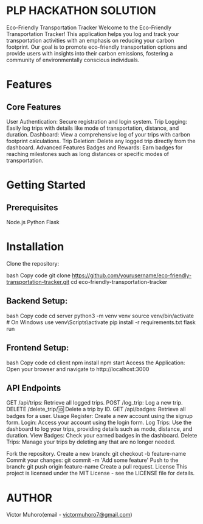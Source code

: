 # PLP HACKATHON SOLUTION
Eco-Friendly Transportation Tracker
Welcome to the Eco-Friendly Transportation Tracker! This application helps you log and track your transportation activities with an emphasis on reducing your carbon footprint. Our goal is to promote eco-friendly transportation options and provide users with insights into their carbon emissions, fostering a community of environmentally conscious individuals.

# Features
## Core Features
User Authentication: Secure registration and login system. Trip Logging: Easily log trips with details like mode of transportation, distance, and duration. Dashboard: View a comprehensive log of your trips with carbon footprint calculations. Trip Deletion: Delete any logged trip directly from the dashboard. Advanced Features Badges and Rewards: Earn badges for reaching milestones such as long distances or specific modes of transportation.

# Getting Started
## Prerequisites
Node.js Python Flask

# Installation
Clone the repository:

bash Copy code git clone https://github.com/yourusername/eco-friendly-transportation-tracker.git cd eco-friendly-transportation-tracker

## Backend Setup:
bash Copy code cd server python3 -m venv venv source venv/bin/activate # On Windows use venv\Scripts\activate pip install -r requirements.txt flask run

## Frontend Setup:
bash Copy code cd client npm install npm start Access the Application: Open your browser and navigate to http://localhost:3000

## API Endpoints
GET /api/trips: Retrieve all logged trips. POST /log_trip: Log a new trip. DELETE /delete_trip/:id: Delete a trip by ID. GET /api/badges: Retrieve all badges for a user. Usage Register: Create a new account using the signup form. Login: Access your account using the login form. Log Trips: Use the dashboard to log your trips, providing details such as mode, distance, and duration. View Badges: Check your earned badges in the dashboard. Delete Trips: Manage your trips by deleting any that are no longer needed.

Fork the repository. Create a new branch: git checkout -b feature-name Commit your changes: git commit -m 'Add some feature' Push to the branch: git push origin feature-name Create a pull request. License This project is licensed under the MIT License - see the LICENSE file for details.

# AUTHOR
Victor Muhoro(email - victormuhoro7@gmail.com)
